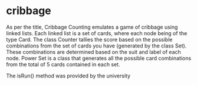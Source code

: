 # cribbage
As per the title, Cribbage Counting emulates a game of cribbage using  linked lists. Each linked list is a set of cards, where each node being of the type Card. The class Counter tallies the score based on the possible combinations from the set of cards you have (generated by the class Set). These combinations are determined based on the suit and label of each node. Power Set is a class that generates all the possible card combinations from the total of 5 cards contained in each set.

The isRun() method was provided by the university
